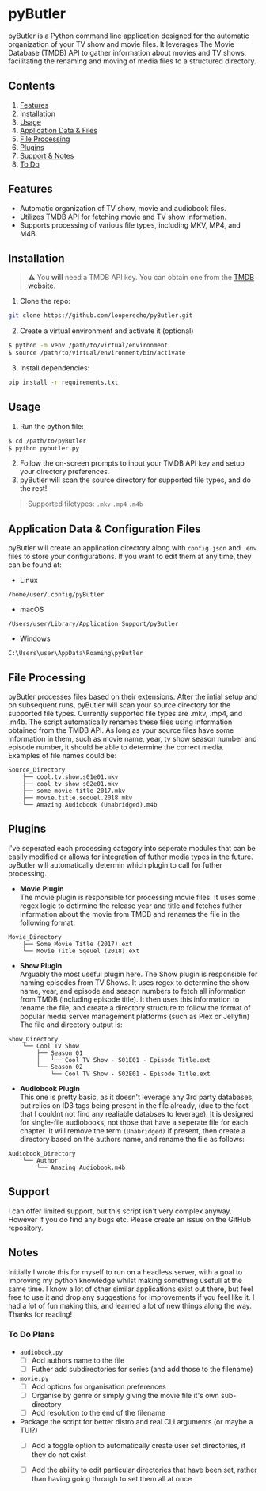 # pyButler
pyButler is a Python command line application designed for the automatic organization of your TV show and movie files. It leverages The Movie Database (TMDB) API to gather information about movies and TV shows, facilitating the renaming and moving of media files to a structured directory.  


## Contents
1. [Features](#features)
2. [Installation](#installation)
3. [Usage](#usage)
4. [Application Data & Files](#application-data--configuration-files)
5. [File Processing](#file-processing)
6. [Plugins](#plugins)
7. [Support & Notes](#support)
8. [To Do](#to-do-plans)


## Features
* Automatic organization of TV show, movie and audiobook files.
* Utilizes TMDB API for fetching movie and TV show information.
* Supports processing of various file types, including MKV, MP4, and M4B.


## Installation
> ⚠️ You **will** need a TMDB API key. You can obtain one from the [TMDB website](https://developer.themoviedb.org/docs/getting-started).
1. Clone the repo:
```bash
git clone https://github.com/looperecho/pyButler.git
```
2. Create a virtual environment and activate it (optional)
```bash
$ python -m venv /path/to/virtual/environment
$ source /path/to/virtual/environment/bin/activate
```
3. Install dependencies:
```bash
pip install -r requirements.txt
```

## Usage
1. Run the python file:
```bash
$ cd /path/to/pyButler  
$ python pybutler.py
```
2. Follow the on-screen prompts to input your TMDB API key and setup your directory preferences.
3. pyButler will scan the source directory for supported file types, and do the rest!  
> Supported filetypes: `.mkv` `.mp4` `.m4b`


## Application Data & Configuration Files
pyButler will create an application directory along with `config.json` and `.env` files to store your configurations. If you want to edit them at any time, they can be found at:
* Linux
```
/home/user/.config/pyButler
```
* macOS
```
/Users/user/Library/Application Support/pyButler
```
* Windows
```
C:\Users\user\AppData\Roaming\pyButler
```


## File Processing
pyButler processes files based on their extensions. After the intial setup and on subsequent runs, pyButler will scan your source directory for the supported file types. Currently supported file types are .mkv, .mp4, and .m4b.
The script automatically renames these files using information obtained from the TMDB API. As long as your source files have some information in them, such as movie name, year, tv show season number and episode number, it should be able to determine the correct media.  
Examples of file names could be:

```
Source_Directory
    ├── cool.tv.show.s01e01.mkv
    ├── cool tv show s02e01.mkv
    ├── some movie title 2017.mkv
    ├── movie.title.sequel.2018.mkv
    └── Amazing Audiobook (Unabridged).m4b
```


## Plugins
I've seperated each processing category into seperate modules that can be easily modified or allows for integration of futher media types in the future.
pyButler will automatically determin which plugin to call for futher processing.

* **Movie Plugin**  
The movie plugin is responsible for processing movie files. It uses some regex logic to detirmine the release year and title and fetches futher information about the movie from TMDB and renames the file in the following format:
```
Movie_Directory
    ├── Some Movie Title (2017).ext
    └── Movie Title Sqeuel (2018).ext
```

* **Show Plugin**  
Arguably the most useful plugin here. The Show plugin is responsible for naming episodes from TV Shows. It uses regex to determine the show name, year, and episode and season numbers to fetch all information from TMDB (including episode title). It then uses this information to rename the file, and create a directory structure to follow the format of popular media server management platforms (such as Plex or Jellyfin)
The file and directory output is:  
```
Show_Directory
    └── Cool TV Show
        ├── Season 01
        │   └── Cool TV Show - S01E01 - Episode Title.ext
        └── Season 02
            └── Cool TV Show - S02E01 - Episode Title.ext
```

* **Audiobook Plugin**  
This one is pretty basic, as it doesn't leverage any 3rd party databases, but relies on ID3 tags being present in the file already, (due to the fact that I couldnt not find any realiable databses to leverage). It is designed for single-file audiobooks, not those that have a seperate file for each chapter.
It will remove the term `(Unabridged)` if present, then create a directory based on the authors name, and rename the file as follows:
```
Audiobook_Directory
    └── Author
        └── Amazing Audiobook.m4b
```


## Support
I can offer limited support, but this script isn't very complex anyway. However if you do find any bugs etc. Please create an issue on the GitHub repository.


## Notes
Initially I wrote this for myself to run on a headless server, with a goal to improving my python knowledge whilst making something usefull at the same time. I know a lot of other similar applications exist out there, but feel free to use it and drop any suggestions for improvements if you feel like it. I had a lot of fun making this, and learned a lot of new things along the way. Thanks for reading!


### To Do Plans
* `audiobook.py`
	- [ ] Add authors name to the file
	- [ ] Futher add subdirectories for series (and add those to the filename)
* `movie.py`  
	- [ ] Add options for organisation preferences 
	- [ ] Organise by genre or simply giving the movie file it's own sub-directory
	- [ ] Add resolution to the end of the filename
* Package the script for better distro and real CLI arguments (or maybe a TUI?)
    - [ ] Add a toggle option to automatically create user set directories, if they do not exist
    - [ ] Add the ability to edit particular directories that have been set, rather than having going through to set them all at once  
    